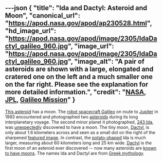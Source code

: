 ---json
{
  "title": "Ida and Dactyl: Asteroid and Moon",
  "canonical_url": "https://apod.nasa.gov/apod/ap230528.html",
  "hd_image_url": "https://apod.nasa.gov/apod/image/2305/IdaDactyl_galileo_960.jpg",
  "image_url": "https://apod.nasa.gov/apod/image/2305/IdaDactyl_galileo_960.jpg",
  "image_alt": "A pair of asteroids are shown with a large, elongated and cratered one on the left and a much smaller one on the far right. Please see the explanation for more detailed information.",
  "credit": "[NASA](https://www.nasa.gov/), [JPL](https://www.jpl.nasa.gov/), [Galileo Mission](https://solarsystem.nasa.gov/missions/galileo/overview/)"
}
---

[This asteroid](https://photojournal.jpl.nasa.gov/catalog/PIA00333) has a moon. The [robot spacecraft Galileo](https://solarsystem.nasa.gov/missions/galileo/overview/#otp_quick_facts) on route to [Jupiter](https://solarsystem.nasa.gov/planets/jupiter/in-depth/) in 1993 encountered and photographed two [asteroids](https://solarsystem.nasa.gov/asteroids-comets-and-meteors/overview/) during its long interplanetary voyage. The second minor planet it photographed, [243 Ida](https://solarsystem.nasa.gov/asteroids-comets-and-meteors/asteroids/243-ida/in-depth/), was [unexpectedly](https://i.imgflip.com/eyvnj.jpg) discovered to have a moon. The tiny moon, [Dactyl](https://en.wikipedia.org/wiki/Dactyl_(moon)), is only about 1.6 kilometers across and seen as a small dot on the right of the sharpened [featured image](https://photojournal.jpl.nasa.gov/catalog/PIA00069). In contrast, the [potato-shaped](https://apod.nasa.gov/apod/ap200401.html) Ida is much larger, measuring about 60 kilometers long and 25 km wide. [Dactyl](https://en.wikipedia.org/wiki/Dactyl_(moon)) is the first moon of an asteroid ever discovered -- now many asteroids are [known to have moons](https://apod.nasa.gov/apod/ap220927.html). The names Ida and Dactyl are from [Greek mythology](https://en.wikipedia.org/wiki/Greek_mythology).
